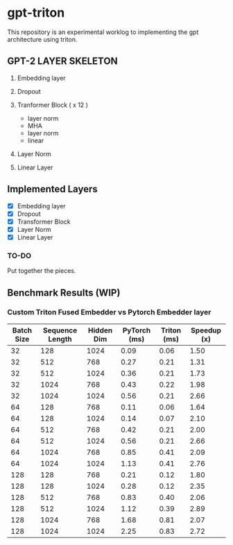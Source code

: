 # gpt-triton

This repository is an experimental worklog to implementing the gpt architecture using triton. 

## GPT-2 LAYER SKELETON

1. Embedding layer
2. Dropout
3. Tranformer Block ( x 12 )
   - layer norm
   - MHA
   - layer norm
   - linear

4. Layer Norm
5. Linear Layer


## Implemented Layers

- [x] Embedding layer
- [x] Dropout
- [x] Transformer Block
- [x] Layer Norm
- [x] Linear Layer

### TO-DO

Put together the pieces.


## Benchmark Results (WIP)

### Custom Triton Fused Embedder vs Pytorch Embedder layer

| Batch Size | Sequence Length | Hidden Dim | PyTorch (ms) | Triton (ms) | Speedup (x) |
|------------|------------------|-------------|---------------|--------------|--------------|
| 32         | 128              | 1024        | 0.09          | 0.06         | 1.50         |
| 32         | 512              | 768         | 0.27          | 0.21         | 1.31         |
| 32         | 512              | 1024        | 0.36          | 0.21         | 1.73         |
| 32         | 1024             | 768         | 0.43          | 0.22         | 1.98         |
| 32         | 1024             | 1024        | 0.56          | 0.21         | 2.66         |
| 64         | 128              | 768         | 0.11          | 0.06         | 1.64         |
| 64         | 128              | 1024        | 0.14          | 0.07         | 2.10         |
| 64         | 512              | 768         | 0.42          | 0.21         | 2.00         |
| 64         | 512              | 1024        | 0.56          | 0.21         | 2.66         |
| 64         | 1024             | 768         | 0.85          | 0.41         | 2.09         |
| 64         | 1024             | 1024        | 1.13          | 0.41         | 2.76         |
| 128        | 128              | 768         | 0.21          | 0.12         | 1.80         |
| 128        | 128              | 1024        | 0.28          | 0.12         | 2.35         |
| 128        | 512              | 768         | 0.83          | 0.40         | 2.06         |
| 128        | 512              | 1024        | 1.12          | 0.39         | 2.89         |
| 128        | 1024             | 768         | 1.68          | 0.81         | 2.07         |
| 128        | 1024             | 1024        | 2.25          | 0.83         | 2.72         |
